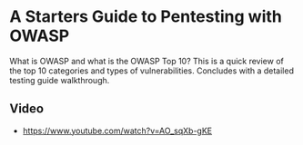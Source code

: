 # A Starters Guide to Pentesting with OWASP

What is OWASP and what is the OWASP Top 10? This is a quick review of the top 10 categories and types of vulnerabilities. Concludes with a detailed testing guide walkthrough.

## Video
 
* https://www.youtube.com/watch?v=AO_sqXb-gKE
